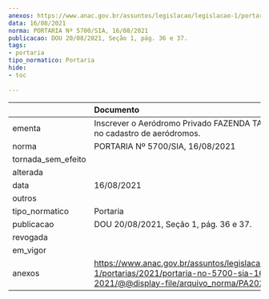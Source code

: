 ```yaml
---
anexos: https://www.anac.gov.br/assuntos/legislacao/legislacao-1/portarias/2021/portaria-no-5700-sia-16-08-2021/@@display-file/arquivo_norma/PA2021-5700.pdf
data: 16/08/2021
norma: PORTARIA Nº 5700/SIA, 16/08/2021
publicacao: DOU 20/08/2021, Seção 1, pág. 36 e 37.
tags:
- portaria
tipo_normatico: Portaria
hide: 
- toc 
 
---
```


|                    | Documento                                                                                                                                            |
|:-------------------|:-----------------------------------------------------------------------------------------------------------------------------------------------------|
| ementa             | Inscrever o Aeródromo Privado FAZENDA TANGARÁ (MT) no cadastro de aeródromos.                                                                        |
| norma              | PORTARIA Nº 5700/SIA, 16/08/2021                                                                                                                     |
| tornada_sem_efeito |                                                                                                                                                      |
| alterada           |                                                                                                                                                      |
| data               | 16/08/2021                                                                                                                                           |
| outros             |                                                                                                                                                      |
| tipo_normatico     | Portaria                                                                                                                                             |
| publicacao         | DOU 20/08/2021, Seção 1, pág. 36 e 37.                                                                                                               |
| revogada           |                                                                                                                                                      |
| em_vigor           |                                                                                                                                                      |
| anexos             | https://www.anac.gov.br/assuntos/legislacao/legislacao-1/portarias/2021/portaria-no-5700-sia-16-08-2021/@@display-file/arquivo_norma/PA2021-5700.pdf |
